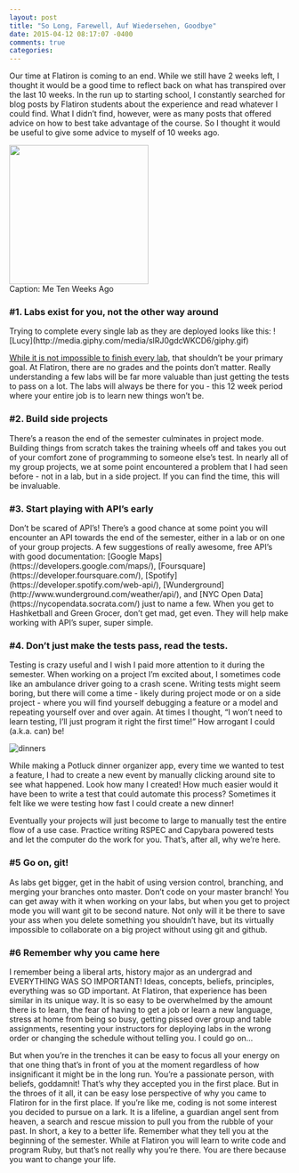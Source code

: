 ```yaml
---
layout: post
title: "So Long, Farewell, Auf Wiedersehen, Goodbye"
date: 2015-04-12 08:17:07 -0400
comments: true
categories: 
---
```

Our time at Flatiron is coming to an end. While we still have 2 weeks left, I thought it would be a good time to reflect back on what has transpired over the last 10 weeks. In the run up to starting school, I constantly searched for blog posts by Flatiron students about the experience and read whatever I could find. What I didn’t find, however, were as many posts that offered advice on how to best take advantage of the course. So I thought it would be useful to give some advice to myself of 10 weeks ago.

<a href="url"><img src="http://i.imgur.com/0pS9BtG.jpg" align="inline-block" height="250" width="250" ></a>
<br>
Caption: Me Ten Weeks Ago

<h3>#1. Labs exist for you, not the other way around</h3>
Trying to complete every single lab as they are deployed looks like this:
![Lucy](http://media.giphy.com/media/slRJ0gdcWKCD6/giphy.gif)

[While it is not impossible to finish every lab](https://github.com/snags88), that shouldn’t be your primary goal. At Flatiron, there are no grades and the points don’t matter. Really understanding a few labs will be far more valuable than just getting the tests to pass on a lot. The labs will always be there for you - this 12 week period where your entire job is to learn new things won’t be.

<h3>#2. Build side projects</h3>
There’s a reason the end of the semester culminates in project mode. Building things from scratch takes the training wheels off and takes you out of your comfort zone of programming to someone else’s test. In nearly all of my group projects, we at some point encountered a problem that I had seen before - not in a lab, but in a side project. If you can find the time, this will be invaluable. 

<h3>#3. Start playing with API’s early</h3>
Don’t be scared of API’s! There’s a good chance at some point you will encounter an API towards the end of the semester, either in a lab or on one of your group projects. A few suggestions of really awesome, free API’s with good documentation: [Google Maps](https://developers.google.com/maps/), [Foursquare](https://developer.foursquare.com/), [Spotify](https://developer.spotify.com/web-api/), [Wunderground](http://www.wunderground.com/weather/api/), and [NYC Open Data](https://nycopendata.socrata.com/) just to name a few. When you get to Hashketball and Green Grocer, don’t get mad, get even. They will help make working with API’s super, super simple.

<h3>#4. Don’t just make the tests pass, read the tests.</h3>
Testing is crazy useful and I wish I paid more attention to it during the semester. When working on a project I’m excited about, I sometimes code like an ambulance driver going to a crash scene. Writing tests might seem boring, but there will come a time - likely during project mode or on a side project - where you will find yourself debugging a feature or a model and repeating yourself over and over again. At times I thought, “I won’t need to learn testing, I’ll just program it right the first time!” How arrogant I could (a.k.a. can) be!

![dinners](http://i.imgur.com/yheEw6x.gif)

While making a Potluck dinner organizer app, every time we wanted to test a feature, I had to create a new event by manually clicking around site to see what happened. Look how many I created! How much easier would it have been to write a test that could automate this process? Sometimes it felt like we were testing how fast I could create a new dinner! 

Eventually your projects will just become to large to manually test the entire flow of a use case. Practice writing RSPEC and Capybara powered tests and let the computer do the work for you. That’s, after all, why we’re here.

<h3>#5 Go on, git!</h3>
As labs get bigger, get in the habit of using version control, branching, and merging your branches onto master. Don’t code on your master branch! You can get away with it when working on your labs, but when you get to project mode you will want git to be second nature. Not only will it be there to save your ass when you delete something you shouldn’t have, but its virtually impossible to collaborate on a big project without using git and github. 

<h3>#6 Remember why you came here</h3>
I remember being a liberal arts, history major as an undergrad and EVERYTHING WAS SO IMPORTANT! Ideas, concepts, beliefs, principles, everything was so GD important. At Flatiron, that experience has been similar in its unique way. It is so easy to be overwhelmed by the amount there is to learn, the fear of having to get a job or learn a new language, stress at home from being so busy, getting pissed over group and table assignments, resenting your instructors for deploying labs in the wrong order or changing the schedule without telling you. I could go on…

But when you’re in the trenches it can be easy to focus all your energy on that one thing that’s in front of you at the moment regardless of how insignificant it might be in the long run. You’re a passionate person, with beliefs, goddamnit! That’s why they accepted you in the first place. But in the throes of it all, it can be easy lose perspective of why you came to Flatiron for in the first place. If you’re like me, coding is not some interest you decided to pursue on a lark. It is a lifeline, a guardian angel sent from heaven, a search and rescue mission to pull you from the rubble of your past. In short, a key to a better life. Remember what they tell you at the beginning of the semester. While at Flatiron you will learn to write code and program Ruby, but that’s not really why you’re there. You are there because you want to change your life. 